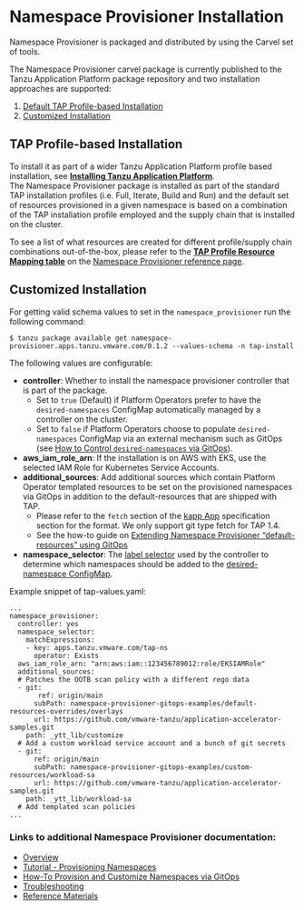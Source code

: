 # Namespace Provisioner Installation
Namespace Provisioner is packaged and distributed by using the Carvel set of tools.

The Namespace Provisioner carvel package is currently published to the Tanzu Application Platform package repository and two installation approaches are supported:

1. [Default TAP Profile-based Installation](#tap-profile-based-install)
2. [Customized Installation](#customized-install)

## <a id="tap-profile-based-install"></a>TAP Profile-based Installation
To install it as part of a wider Tanzu Application Platform profile based installation, see [**Installing Tanzu Application Platform**](../install-intro.hbs.md).</br>
The Namespace Provisioner package is installed as part of the standard TAP installation profiles (i.e. Full, Iterate, Build and Run) and the default set of resources provisioned in a given namespace is based on a combination of the TAP installation profile employed and the supply chain that is installed on the cluster.

To see a list of what resources are created for different profile/supply chain combinations out-of-the-box, please refer to the [**TAP Profile Resource Mapping table**](reference.hbs.md#profile-resource-mapping) on the [Namespace Provisioner reference page](reference.hbs.md).

## <a id="customized-install"></a>Customized Installation
For getting valid schema values to set in the `namespace_provisioner` run the following command: 

```
$ tanzu package available get namespace-provisioner.apps.tanzu.vmware.com/0.1.2 --values-schema -n tap-install
```
The following values are configurable:
* **controller**:  Whether to install the namespace provisioner controller that is part of the package.
  * Set to `true` (Default) if Platform Operators prefer to have the `desired-namespaces` ConfigMap automatically managed by a controller on the cluster.
  * Set to `false` if Platform Operators choose to populate `desired-namespaces` ConfigMap via an external mechanism such as GitOps (see [How to Control `desired-namespaces` via GitOps](how-tos.hbs.md#gitops-desired-namespaces)). 
* **aws_iam_role_arn**: If the installation is on AWS with EKS, use the selected IAM Role for Kubernetes Service Accounts.
* **additional_sources**: Add additional sources which contain Platform Operator templated resources to be set on the provisioned namespaces via GitOps in addition to the default-resources that are shipped with TAP. 
  * Please refer to the `fetch` section of the [kapp App](https://carvel.dev/kapp-controller/docs/v0.43.2/app-spec/) specification section for the format. We only support git type fetch for TAP 1.4.
  * See the how-to guide on [Extending Namespace Provisioner “default-resources” using GitOps](how-tos.hbs.md#gitops-extend-default-resources)
* **namespace_selector**: The [label selector](https://kubernetes.io/docs/concepts/overview/working-with-objects/labels/#label-selectors) used by the controller to determine which namespaces should be added to the [desired-namespace ConfigMap](about.hbs.md#desired-namespaces-configmap).

Example snippet of tap-values.yaml:
```
...
namespace_provisioner:
  controller: yes
  namespace_selector:
    matchExpressions:
    - key: apps.tanzu.vmware.com/tap-ns
      operator: Exists
  aws_iam_role_arn: "arn:aws:iam::123456789012:role/EKSIAMRole"
  additional_sources:
  # Patches the OOTB scan policy with a different rego data
  - git:
       ref: origin/main
      subPath: namespace-provisioner-gitops-examples/default-resources-overrides/overlays
      url: https://github.com/vmware-tanzu/application-accelerator-samples.git
    path: _ytt_lib/customize
  # Add a custom workload service account and a bunch of git secrets
  - git:
      ref: origin/main
      subPath: namespace-provisioner-gitops-examples/custom-resources/workload-sa
      url: https://github.com/vmware-tanzu/application-accelerator-samples.git
    path: _ytt_lib/workload-sa
  # Add templated scan policies
...
```

### Links to additional Namespace Provisioner documentation:
* [Overview](about.hbs.md)
* [Tutorial - Provisioning Namespaces](tutorials.hbs.md) 
* [How-To Provision and Customize Namespaces via GitOps](how-tos.hbs.md)
* [Troubleshooting](troubleshooting.hbs.md)
* [Reference Materials](reference.hbs.md)